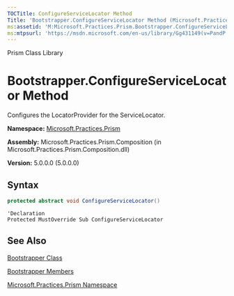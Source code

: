 ```yaml
---
TOCTitle: ConfigureServiceLocator Method
Title: 'Bootstrapper.ConfigureServiceLocator Method (Microsoft.Practices.Prism)'
ms:assetid: 'M:Microsoft.Practices.Prism.Bootstrapper.ConfigureServiceLocator'
ms:mtpsurl: 'https://msdn.microsoft.com/en-us/library/Gg431149(v=PandP.50)'
---
```


Prism Class Library

# Bootstrapper.ConfigureServiceLocator Method

Configures the LocatorProvider for the ServiceLocator.

**Namespace:** [Microsoft.Practices.Prism](https://msdn.microsoft.com/en-us/library/microsoft.practices.prism(v=pandp.50))

**Assembly:** Microsoft.Practices.Prism.Composition (in Microsoft.Practices.Prism.Composition.dll)

**Version:** 5.0.0.0 (5.0.0.0)

## Syntax

```C#
protected abstract void ConfigureServiceLocator()
```

```VB
'Declaration
Protected MustOverride Sub ConfigureServiceLocator
```

## See Also

[Bootstrapper Class](https://msdn.microsoft.com/en-us/library/microsoft.practices.prism.bootstrapper(v=pandp.50))

[Bootstrapper Members](https://msdn.microsoft.com/en-us/library/microsoft.practices.prism.bootstrapper_members(v=pandp.50))

[Microsoft.Practices.Prism Namespace](https://msdn.microsoft.com/en-us/library/microsoft.practices.prism(v=pandp.50))
